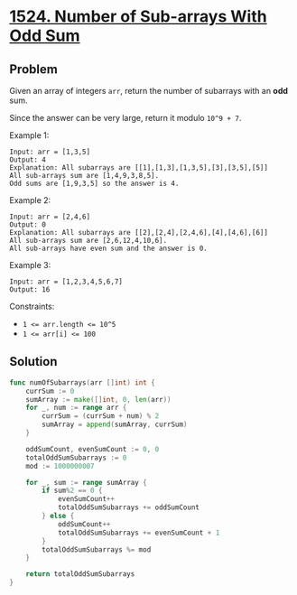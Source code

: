 # [1524. Number of Sub-arrays With Odd Sum](https://leetcode.com/problems/number-of-sub-arrays-with-odd-sum/)

## Problem

Given an array of integers `arr`, return the number of subarrays with an **odd** sum.

Since the answer can be very large, return it modulo `10^9 + 7`.

 

Example 1:

```
Input: arr = [1,3,5]
Output: 4
Explanation: All subarrays are [[1],[1,3],[1,3,5],[3],[3,5],[5]]
All sub-arrays sum are [1,4,9,3,8,5].
Odd sums are [1,9,3,5] so the answer is 4.
```

Example 2:

```
Input: arr = [2,4,6]
Output: 0
Explanation: All subarrays are [[2],[2,4],[2,4,6],[4],[4,6],[6]]
All sub-arrays sum are [2,6,12,4,10,6].
All sub-arrays have even sum and the answer is 0.
```

Example 3:

```
Input: arr = [1,2,3,4,5,6,7]
Output: 16
``` 

Constraints:

- `1 <= arr.length <= 10^5`
- `1 <= arr[i] <= 100`

## Solution

```go
func numOfSubarrays(arr []int) int {
	currSum := 0
	sumArray := make([]int, 0, len(arr))
	for _, num := range arr {
		currSum = (currSum + num) % 2
		sumArray = append(sumArray, currSum)
	}

	oddSumCount, evenSumCount := 0, 0
	totalOddSumSubarrays := 0
	mod := 1000000007

	for _, sum := range sumArray {
		if sum%2 == 0 {
			evenSumCount++
			totalOddSumSubarrays += oddSumCount
		} else {
			oddSumCount++
			totalOddSumSubarrays += evenSumCount + 1
		}
		totalOddSumSubarrays %= mod
	}

	return totalOddSumSubarrays
}
```